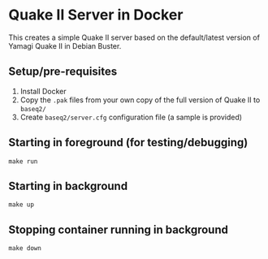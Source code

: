 # Quake II Server in Docker

This creates a simple Quake II server based on the default/latest version of 
Yamagi Quake II in Debian Buster.

## Setup/pre-requisites

1. Install Docker
2. Copy the `.pak` files from your own copy of the full version of Quake II to `baseq2/`
2. Create `baseq2/server.cfg` configuration file (a sample is provided)

## Starting in foreground (for testing/debugging)

	make run

## Starting in background

	make up

## Stopping container running in background

	make down

